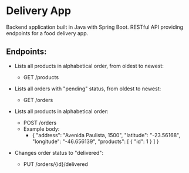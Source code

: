 # Delivery App

Backend application built in Java with Spring Boot.
RESTful API providing endpoints for a food delivery app.

## Endpoints:

- Lists all products in alphabetical order, from oldest to newest:
  - GET /products

- Lists all orders with "pending" status, from oldest to newest:
  - GET /orders

- Lists all products in alphabetical order:
  - POST /orders
  - Example body:
    - {
        "address": "Avenida Paulista, 1500",
        "latitude": "-23.56168",
        "longitude": "-46.656139",
        "products": [
          {
            "id": 1
          }
        ]
      }
  
- Changes order status to "delivered":
  - PUT /orders/{id}/delivered
